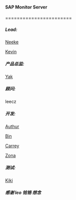 #### SAP Monitor Server

=======================

##### Lead:

[Neeke](neeke.gao@cloudwise.com)

[Kevin](kevin.kong@cloudwise.com)

##### 产品总监:

[Yak](yak.lu@cloudwise.com)

##### 顾问:

leecz

##### 开发:

[Authur](authur.wang@cloudwise.com)

[Bin](bin.que@cloudwise.com)

[Carrey](carrey.niu@cloudwise.com)

[Zona](zona.peng@cloudwise.com)

##### 测试:

[Kiki](kiki.deng@cloudwise.com)

##### 感谢 leo 铭铬 想念
